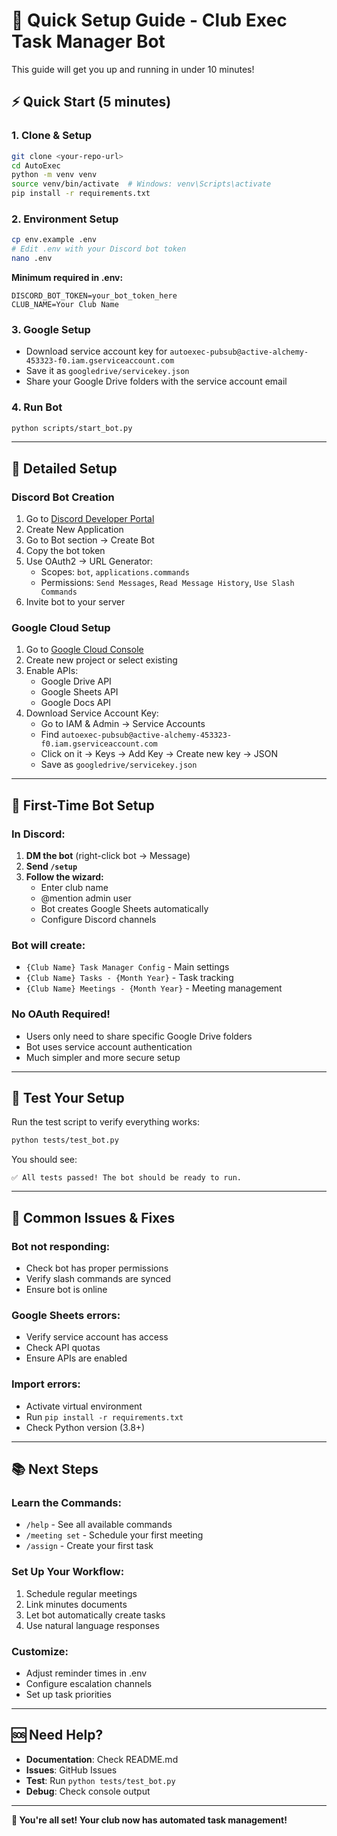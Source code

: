 # 🚀 Quick Setup Guide - Club Exec Task Manager Bot

This guide will get you up and running in under 10 minutes!

## ⚡ Quick Start (5 minutes)

### 1. **Clone & Setup**
```bash
git clone <your-repo-url>
cd AutoExec
python -m venv venv
source venv/bin/activate  # Windows: venv\Scripts\activate
pip install -r requirements.txt
```

### 2. **Environment Setup**
```bash
cp env.example .env
# Edit .env with your Discord bot token
nano .env
```

**Minimum required in .env:**
```env
DISCORD_BOT_TOKEN=your_bot_token_here
CLUB_NAME=Your Club Name
```

### 3. **Google Setup**
- Download service account key for `autoexec-pubsub@active-alchemy-453323-f0.iam.gserviceaccount.com`
- Save it as `googledrive/servicekey.json`
- Share your Google Drive folders with the service account email

### 4. **Run Bot**
```bash
python scripts/start_bot.py
```

---

## 🔧 Detailed Setup

### **Discord Bot Creation**
1. Go to [Discord Developer Portal](https://discord.com/developers/applications)
2. Create New Application
3. Go to Bot section → Create Bot
4. Copy the bot token
5. Use OAuth2 → URL Generator:
   - Scopes: `bot`, `applications.commands`
   - Permissions: `Send Messages`, `Read Message History`, `Use Slash Commands`
6. Invite bot to your server

### **Google Cloud Setup**
1. Go to [Google Cloud Console](https://console.cloud.google.com/)
2. Create new project or select existing
3. Enable APIs:
   - Google Drive API
   - Google Sheets API
   - Google Docs API
4. Download Service Account Key:
   - Go to IAM & Admin → Service Accounts
   - Find `autoexec-pubsub@active-alchemy-453323-f0.iam.gserviceaccount.com`
   - Click on it → Keys → Add Key → Create new key → JSON
   - Save as `googledrive/servicekey.json`

---

## 🎯 First-Time Bot Setup

### **In Discord:**
1. **DM the bot** (right-click bot → Message)
2. **Send `/setup`**
3. **Follow the wizard:**
   - Enter club name
   - @mention admin user
   - Bot creates Google Sheets automatically
   - Configure Discord channels

### **Bot will create:**
- `{Club Name} Task Manager Config` - Main settings
- `{Club Name} Tasks - {Month Year}` - Task tracking
- `{Club Name} Meetings - {Month Year}` - Meeting management

### **No OAuth Required!**
- Users only need to share specific Google Drive folders
- Bot uses service account authentication
- Much simpler and more secure setup

---

## 🧪 Test Your Setup

Run the test script to verify everything works:
```bash
python tests/test_bot.py
```

You should see:
```
✅ All tests passed! The bot should be ready to run.
```

---

## 🚨 Common Issues & Fixes

### **Bot not responding:**
- Check bot has proper permissions
- Verify slash commands are synced
- Ensure bot is online

### **Google Sheets errors:**
- Verify service account has access
- Check API quotas
- Ensure APIs are enabled

### **Import errors:**
- Activate virtual environment
- Run `pip install -r requirements.txt`
- Check Python version (3.8+)

---

## 📚 Next Steps

### **Learn the Commands:**
- `/help` - See all available commands
- `/meeting set` - Schedule your first meeting
- `/assign` - Create your first task

### **Set Up Your Workflow:**
1. Schedule regular meetings
2. Link minutes documents
3. Let bot automatically create tasks
4. Use natural language responses

### **Customize:**
- Adjust reminder times in .env
- Configure escalation channels
- Set up task priorities

---

## 🆘 Need Help?

- **Documentation**: Check README.md
- **Issues**: GitHub Issues
- **Test**: Run `python tests/test_bot.py`
- **Debug**: Check console output

---

**🎉 You're all set! Your club now has automated task management!**

